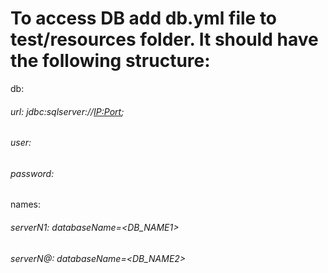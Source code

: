 # To access DB add db.yml file to test/resources folder. It should have the following structure:

db:
######      url: jdbc:sqlserver://<IP:Port>;
######      user: <USER>
######      password: <PASSWORD>
names:
######    serverN1: databaseName=<DB_NAME1>
######    serverN@: databaseName=<DB_NAME2>